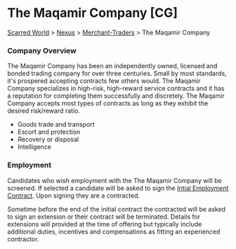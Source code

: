 # The Maqamir Company [CG]
[Scarred World](./scarred-world.md) > [Nexus](./city.md) > [Merchant-Traders](./merchants.md) > The Maqamir Company

### Company Overview
The Maqamir Company has been an independently owned, licensed and bonded trading company for over three centuries. Small by most standards, it's prospered accepting contracts few others would. The Maqamir Company specializes in high-risk, high-reward service contracts and it has a reputation for completing them successfully and discretely. The Maqamir Company accepts most types of contracts as long as they exhibit the desired risk/reward ratio.
* Goods trade and transport
* Escort and protection
* Recovery or disposal
* Intelligence

### Employment
Candidates who wish employment with the The Maqamir Company will be screened. If selected a candidate will be asked to sign the [Intial Employment Contract](./contract.md). Upon signing they are a contracted.

Sometime before the end of the initial contract the contracted will be asked to sign an extension or their contract will be terminated. Details for extensions will provided at the time of offering but typically include additional duties, incentives and compensations as fitting an experienced contractor.
